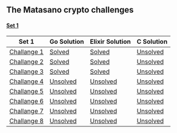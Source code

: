 ## The Matasano crypto challenges

#### [Set 1](http://cryptopals.com/sets/1/)
|        Set 1       |     Go Solution   |  Elixir Solution  |    C Solution    |
|--------------------|-------------------|-------------------|------------------|
| [Challange 1][ch1] |  [Solved][ch1go]  |  [Solved][ch1el]  | [Unsolved][ch1c] |
| [Challange 2][ch2] |  [Solved][ch2go]  |  [Solved][ch2el]  | [Unsolved][ch2c] |
| [Challange 3][ch3] |  [Solved][ch3go]  |  [Solved][ch3el]  | [Unsolved][ch3c] |
| [Challange 4][ch4] | [Unsolved][ch4go] | [Unsolved][ch4el] | [Unsolved][ch4c] |
| [Challange 5][ch4] | [Unsolved][ch5go] | [Unsolved][ch5el] | [Unsolved][ch5c] |
| [Challange 6][ch4] | [Unsolved][ch6go] | [Unsolved][ch6el] | [Unsolved][ch6c] |
| [Challange 7][ch4] | [Unsolved][ch7go] | [Unsolved][ch7el] | [Unsolved][ch7c] |
| [Challange 8][ch4] | [Unsolved][ch8go] | [Unsolved][ch8el] | [Unsolved][ch8c] |


[ch1]: http://cryptopals.com/sets/1/challenges/1/
[ch1go]: https://github.com/Foryah/cryptopals/commit/bd7e0572f75768b01f2607d91f32f00b8e4afccd
[ch1el]: https://github.com/Foryah/cryptopals/commit/2c46cc983b31a27fce9584f0f2f9f2b0e68343a6
[ch1c]: #

[ch2]: http://cryptopals.com/sets/1/challenges/2/
[ch2go]: https://github.com/Foryah/cryptopals/commit/e8105e94851fff5429481dfdcf95ffeb8765850f
[ch2el]: https://github.com/Foryah/cryptopals/commit/6ad070eec993e99d0965fd0a1adfc7340695e27b
[ch2c]: #

[ch3]: http://cryptopals.com/sets/1/challenges/3/
[ch3go]: https://github.com/Foryah/cryptopals/commit/60cae0a4cd42430bd4eba9415d05b08e9195a75f
[ch3el]: https://github.com/Foryah/cryptopals/commit/d661039b82eb6783575b29b6b344357442925e83
[ch3c]: #

[ch4]: http://cryptopals.com/sets/1/challenges/4/
[ch4go]: #
[ch4el]: #
[ch4c]: #

[ch5]: http://cryptopals.com/sets/1/challenges/5/
[ch5go]: #
[ch5el]: #
[ch5c]: #

[ch6]: http://cryptopals.com/sets/1/challenges/6/
[ch6go]: #
[ch6el]: #
[ch6c]: #

[ch7]: http://cryptopals.com/sets/1/challenges/7/
[ch7go]: #
[ch7el]: #
[ch7c]: #

[ch8]: http://cryptopals.com/sets/1/challenges/8/
[ch8go]: #
[ch8el]: #
[ch8c]: #
